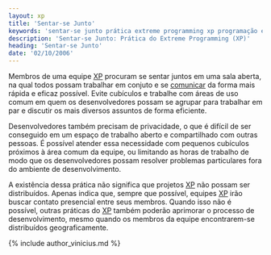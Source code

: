 ```yaml
---
layout: xp
title: 'Sentar-se Junto'
keywords: 'sentar-se junto prática extreme programming xp programação extrema'
description: 'Sentar-se Junto: Prática do Extreme Programming (XP)'
heading: 'Sentar-se Junto'
date: '02/10/2006'
---
```


Membros de uma equipe [XP][] procuram se sentar juntos em uma sala aberta, na qual todos possam trabalhar em conjuto e se [comunicar][c] da forma mais rápida e eficaz possível. Evite cubículos e trabalhe com áreas de uso comum em quem os desenvolvedores possam se agrupar para trabalhar em par e discutir os mais diversos assuntos de forma eficiente.

Desenvolvedores também precisam de privacidade, o que é difícil de ser conseguido em um espaço de trabalho aberto e compartilhado com outras pessoas. É possível atender essa necessidade com pequenos cubículos próximos à área comum da equipe, ou limitando as horas de trabalho de modo que os desenvolvedores possam resolver problemas particulares fora do ambiente de desenvolvimento.

A existência dessa prática não significa que projetos [XP][] não possam ser distribuídos. Apenas indica que, sempre que possível, equipes [XP][] irão buscar contato presencial entre seus membros. Quando isso não é possível, outras práticas do [XP][] também poderão aprimorar o processo de desenvolvimento, mesmo quando os membros da equipe encontrarem-se distribuídos geograficamente.

{% include author_vinicius.md %}

[c]:	/xp/valores/comunicacao
[XP]:	/xp